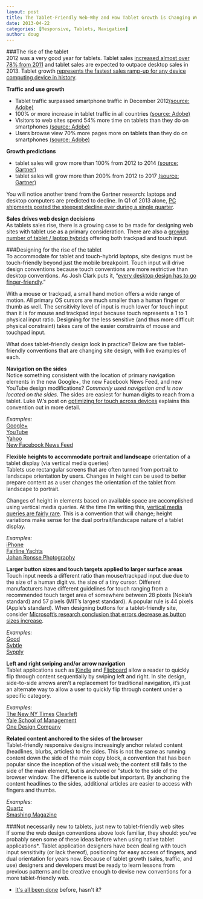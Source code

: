 ```yaml
---
layout: post
title: The Tablet-Friendly Web—Why and How Tablet Growth is Changing Web Design Conventions 
date: 2013-04-22
categories: [Responsive, Tablets, Navigation]
author: doug
---
```


###The rise of the tablet  
2012 was a very good year for tablets. Tablet sales [increased almost over 78% from 2011](http://techcrunch.com/2013/03/27/idc-tablet-growth-2012-2017/) and tablet sales are expected to outpace desktop sales in 2013. Tablet growth [represents the fastest sales ramp-up for any device computing device in history](http://www.businessinsider.com/bii-report-how-tablet-sales-are-exploding-this-year-2012-12). <!-- more --> 

**Traffic and use growth**  
- Tablet traffic surpassed smartphone traffic in December 2012[(source: Adobe)](http://blogs.adobe.com/digitalmarketing/digital-index/tablets-trump-smartphones-in-global-website-traffic/)  
- 100% or more increase in tablet traffic in all countries [(source: Adobe)](http://blogs.adobe.com/digitalmarketing/digital-index/tablets-trump-smartphones-in-global-website-traffic/)  
- Visitors to web sites spend 54% more time on tablets than they do on smartphones [(source: Adobe)](http://blogs.adobe.com/digitalmarketing/digital-index/tablets-trump-smartphones-in-global-website-traffic/)  
- Users browse view 70% more pages more on tablets than they do on smartphones [(source: Adobe)](http://blogs.adobe.com/digitalmarketing/digital-index/tablets-trump-smartphones-in-global-website-traffic/)  

**Growth predictions**  
- tablet sales will grow more than 100% from 2012 to 2014 [(source: Gartner)](http://www.gartner.com/newsroom/id/2408515)  
- tablet sales will grow more than 200% from 2012 to 2017   [(source: Gartner)](http://www.gartner.com/newsroom/id/2408515)   

You will notice another trend from the Gartner research: laptops and desktop computers are predicted to decline. In Q1 of 2013 alone, [PC shipments posted the steepest decline ever during a single quarter](http://www.idc.com/getdoc.jsp?containerId=prUS24065413).  

**Sales drives web design decisions**  
As tablets sales rise, there is a growing case to be made for designing web sites with tablet use as a primary consideration. There are also a [growing number of tablet / laptop hybrids](http://www.webmonkey.com/2013/04/what-the-tablet-laptop-hybrid-means-for-web-developers/) offering both trackpad and touch input. 

###Designing for the rise of the tablet  
To accommodate for tablet and touch-hybrid laptops, site designs must be touch-friendly beyond just the mobile breakpoint. Touch input will drive design conventions because touch conventions are more restrictive than desktop conventions. As Josh Clark puts it, “[every desktop design has to go finger-friendly](http://globalmoxie.com/blog/desktop-touch-design.shtml).” 

With a mouse or trackpad, a small hand motion offers a wide range of motion. All primary OS cursors are much smaller than a human finger or thumb as well. The sensitivity level of input is much lower for touch input than it is for mouse and trackpad input because touch represents a 1 to 1 physical input ratio. Designing for the less sensitive (and thus more difficult physical constraint) takes care of the easier constraints of mouse and touchpad input.  

What does tablet-friendly design look in practice? Below are five tablet-friendly conventions that are changing site design, with live examples of each. 

**Navigation on the sides**  
Notice something consistent with the location of primary navigation elements in the new Google+, the new Facebook News Feed, and new YouTube design modifications? *Commonly used navigation and is now located on the sides*. The sides are easiest for human digits to reach from a tablet. Luke W.’s post on [optimizing for touch across devices](http://www.lukew.com/ff/entry.asp?1649) explains this convention out in more detail.

*Examples:*  
[Google+](https://plus.google.com/)  
[YouTube](http://www.youtube.com/)  
[Yahoo](http://www.yahoo.com/)  
[New Facebook News Feed](https://www.facebook.com/about/newsfeed)  

**Flexible heights to accommodate portrait and landscape**   orientation of a tablet display (via vertical media queries)  
Tablets use rectangular screens that are often turned from portrait to landscape orientation by users. Changes in height can be used to better prepare content as a user changes the orientation of the tablet from landscape to portrait. 

Changes of height in elements based on available space are accomplished using vertical media queries. At the time I’m writing this, [vertical media queries are fairly rare](http://responsive.ly/2013/03/use-cases-for-vertical-media-queries/). This is a convention that will change; height variations make sense for the dual portrait/landscape nature of a tablet display.

*Examples:*  
[iPhone](http://www.apple.com/iphone/)  
[Fairline Yachts](http://www.fairline.com/en/)  
[Johan Ronsse Photography](http://johanronsse.be/)  

**Larger button sizes and touch targets applied to larger surface areas**  
Touch input needs a different ratio than mouse/trackpad input due due to the size of a human digit vs. the size of a tiny cursor. Different manufacturers have different guidelines for touch ranging from a recommended touch target area of somewhere between 28 pixels (Nokia’s standard) and 57 pixels (MIT’s largest standard). A popular rule is 44 pixels (Apple’s standard). When designing buttons for a tablet-friendly site, consider [Microsoft’s research conclusion that errors decrease as button sizes increase](http://research.microsoft.com/pubs/75812/parhi-mobileHCI06.pdf).

*Examples:*  
[Good](http://www.good.is/)  
[Svbtle](https://svbtle.com/magazine)  
[Svpply](https://svpply.com/)  

**Left and right swiping and/or arrow navigation**  
Tablet applications such as [Kindle](http://www.amazon.com/gp/feature.html?ie=UTF8&docId=1000493771) and [Flipboard](http://flipboard.com/) allow a reader to quickly flip through content sequentially by swiping left and right. In site design, side-to-side arrows aren’t a replacement for traditional navigation, it’s just an alternate way to allow a user to quickly flip through content under a specific category.

*Examples:*  
[The New NY Times](http://www.nytimes.com/marketing/prototype/)  [Clearleft](http://clearleft.com/does/information-architecture)  
[Yale School of Management](http://explore.som.yale.edu/#/yale-experience/yale-university)  
[One Design Company](http://onedesigncompany.com)  

**Related content anchored to the sides of the browser**  
Tablet-friendly responsive designs increasingly anchor related content (headlines, blurbs, articles) to the sides. This is not the same as running content down the side of the main copy block, a convention that has been popular since the inception of the visual web; the content still falls to the side of the main element, but is anchored or "stuck to the side of the browser window. The difference is subtle but important. By anchoring the content headlines to the sides, additional articles are easier to access with fingers and thumbs.

*Examples:*  
[Quartz](http://qz.com/)  
[Smashing Magazine](http://www.smashingmagazine.com/)  

###Not necessarily new to tablets, just new to tablet-friendly web sites  
If some the web design conventions above look familiar, they should: you’ve probably seen some of these ideas before when using native tablet applications*. Tablet application designers have been dealing with touch input sensitivity (or lack thereof), positioning for easy access of fingers, and dual orientation for years now. Because of tablet growth (sales, traffic, and use) designers and developers must be ready to learn lessons from previous patterns and be creative enough to devise new conventions for a more tablet-friendly web.

* [It's all been done](http://www.youtube.com/watch?v=Zs3xXlXSOKk) before, hasn't it?  
